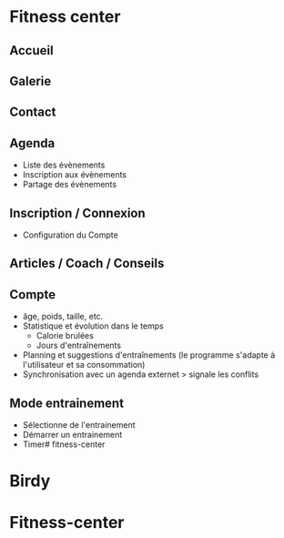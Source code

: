 # Fitness center

## Accueil
## Galerie
## Contact
## Agenda

* Liste des évènements
* Inscription aux évènements
* Partage des évènements

## Inscription / Connexion

* Configuration du Compte

## Articles / Coach / Conseils

## Compte
* âge, poids, taille, etc.
* Statistique et évolution dans le temps
	* Calorie brulées
	* Jours d'entraînements
* Planning et suggestions d'entraînements (le programme s'adapte à l'utilisateur et sa consommation)
* Synchronisation avec un agenda externet > signale les conflits

## Mode entrainement

* Sélectionne de l'entrainement
* Démarrer un entrainement
* Timer# fitness-center
# Birdy
# Fitness-center
